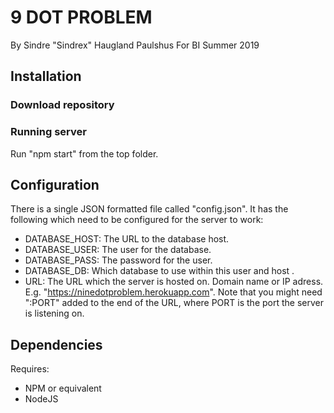 # 9 DOT PROBLEM
By Sindre "Sindrex" Haugland Paulshus
For BI
Summer 2019

## Installation
### Download repository


### Running server
Run "npm start" from the top folder.

## Configuration
There is a single JSON formatted file called "config.json". It has the following which need to be configured for the server to work:
 * DATABASE_HOST: The URL to the database host.
 * DATABASE_USER: The user for the database.
 * DATABASE_PASS: The password for the user.
 * DATABASE_DB: Which database to use within this user and host .
 * URL: The URL which the server is hosted on. Domain name or IP adress. E.g. "https://ninedotproblem.herokuapp.com".
   Note that you might need ":PORT" added to the end of the URL, where PORT is the port the server is listening on.

## Dependencies
Requires:
 * NPM or equivalent
 * NodeJS

